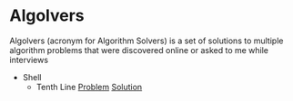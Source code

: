 # Algolvers

Algolvers (acronym for Algorithm Solvers) is a set of solutions to multiple algorithm problems that were discovered online or asked to me while interviews

- Shell
  - Tenth Line [Problem](https://leetcode.com/problems/tenth-line) [Solution](./shell/tenthline.sh)

